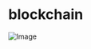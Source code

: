 # blockchain

![Image](https://github.com/user-attachments/assets/3f24835b-2ec2-4677-844d-236e8cea859b)
